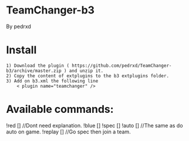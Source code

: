 # TeamChanger-b3
By pedrxd

# Install
	1) Download the plugin ( https://github.com/pedrxd/TeamChanger-b3/archive/master.zip ) and unzip it.
	2) Copy the content of extplugins to the b3 extplugins folder.
	3) Add on b3.xml the following line
		< plugin name="teamchanger" />

# Available commands:
!red [<name>]     //Dont need explanation.
!blue [<name>]
!spec [<name>]
!auto [<name>]    //The same as do auto on game.
!replay [<name>]  //Go spec then join a team.


